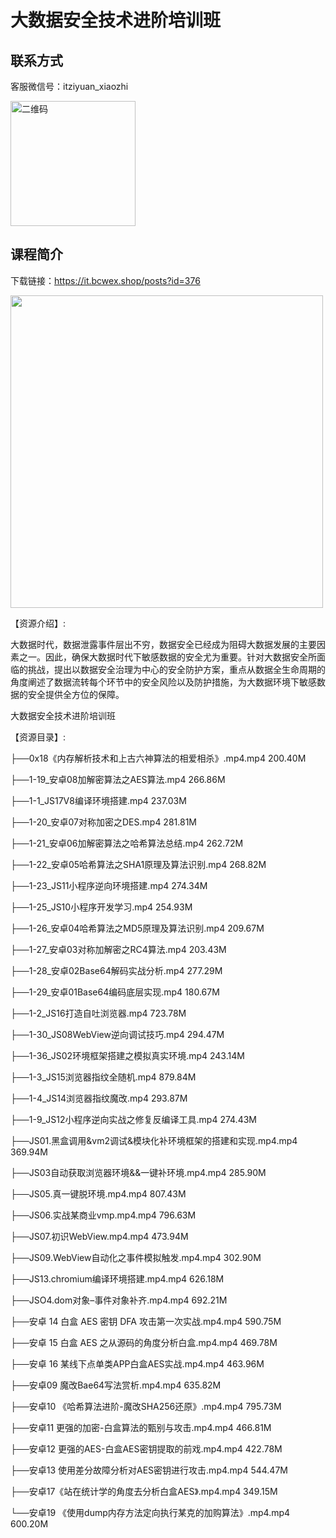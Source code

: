 # 大数据安全技术进阶培训班

## 联系方式

客服微信号：itziyuan_xiaozhi

<img src="https://ziyuanyun.oss-cn-guangzhou.aliyuncs.com/common/20240614073449/666b82192834a.jpg" width="200" height="200" alt="二维码">

## 课程简介

下载链接：https://it.bcwex.shop/posts?id=376

<img src="https://ziyuanyun.oss-cn-guangzhou.aliyuncs.com/yun/20240515151853/664461dddaaac.jpg" width="500" alt="">

  【资源介绍】:

 大数据时代，数据泄露事件层出不穷，数据安全已经成为阻碍大数据发展的主要因素之一。因此，确保大数据时代下敏感数据的安全尤为重要。针对大数据安全所面临的挑战，提出以数据安全治理为中心的安全防护方案，重点从数据全生命周期的角度阐述了数据流转每个环节中的安全风险以及防护措施，为大数据环境下敏感数据的安全提供全方位的保障。

 大数据安全技术进阶培训班



 【资源目录】:

 ├──0x18《内存解析技术和上古六神算法的相爱相杀》.mp4.mp4 200.40M

 ├──1-19_安卓08加解密算法之AES算法.mp4 266.86M

 ├──1-1_JS17V8编译环境搭建.mp4 237.03M

 ├──1-20_安卓07对称加密之DES.mp4 281.81M

 ├──1-21_安卓06加解密算法之哈希算法总结.mp4 262.72M

 ├──1-22_安卓05哈希算法之SHA1原理及算法识别.mp4 268.82M

 ├──1-23_JS11小程序逆向环境搭建.mp4 274.34M

 ├──1-25_JS10小程序开发学习.mp4 254.93M

 ├──1-26_安卓04哈希算法之MD5原理及算法识别.mp4 209.67M

 ├──1-27_安卓03对称加解密之RC4算法.mp4 203.43M

 ├──1-28_安卓02Base64解码实战分析.mp4 277.29M

 ├──1-29_安卓01Base64编码底层实现.mp4 180.67M

 ├──1-2_JS16打造自吐浏览器.mp4 723.78M

 ├──1-30_JS08WebView逆向调试技巧.mp4 294.47M

 ├──1-36_JS02环境框架搭建之模拟真实环境.mp4 243.14M

 ├──1-3_JS15浏览器指纹全随机.mp4 879.84M

 ├──1-4_JS14浏览器指纹魔改.mp4 293.87M

 ├──1-9_JS12小程序逆向实战之修复反编译工具.mp4 274.43M

 ├──JS01.黑盒调用&amp;vm2调试&amp;模块化补环境框架的搭建和实现.mp4.mp4 369.94M

 ├──JS03自动获取浏览器环境&amp;&amp;一键补环境.mp4.mp4 285.90M

 ├──JS05.真一键脱环境.mp4.mp4 807.43M

 ├──JS06.实战某商业vmp.mp4.mp4 796.63M

 ├──JS07.初识WebView.mp4.mp4 473.94M

 ├──JS09.WebView自动化之事件模拟触发.mp4.mp4 302.90M

 ├──JS13.chromium编译环境搭建.mp4.mp4 626.18M

 ├──JSO4.dom对象–事件对象补齐.mp4.mp4 692.21M

 ├──安卓 14 白盒 AES 密钥 DFA 攻击第一次实战.mp4.mp4 590.75M

 ├──安卓 15 白盒 AES 之从源码的角度分析白盒.mp4.mp4 469.78M

 ├──安卓 16 某线下点单类APP白盒AES实战.mp4.mp4 463.96M

 ├──安卓09 魔改Bae64写法赏析.mp4.mp4 635.82M

 ├──安卓10 《哈希算法进阶-魔改SHA256还原》.mp4.mp4 795.73M

 ├──安卓11 更强的加密-白盒算法的甄别与攻击.mp4.mp4 466.81M

 ├──安卓12 更强的AES-白盒AES密钥提取的前戏.mp4.mp4 422.78M

 ├──安卓13 使用差分故障分析对AES密钥进行攻击.mp4.mp4 544.47M

 ├──安卓17《站在统计学的角度去分析白盒AES》.mp4.mp4 349.15M

 └──安卓19 《使用dump内存方法定向执行某克的加购算法》.mp4.mp4 600.20M

  